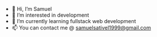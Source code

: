 - 👋 Hi, I’m Samuel
- 👀 I’m interested in development
- 🌱 I’m currently learning fullstack web development
- 📫 You can contact me @ samuelsativel1999@gmail.com
<!---
samuelsativel/samuelsativel is a ✨ special ✨ repository because its `README.md` (this file) appears on your GitHub profile.
You can click the Preview link to take a look at your changes.
--->
